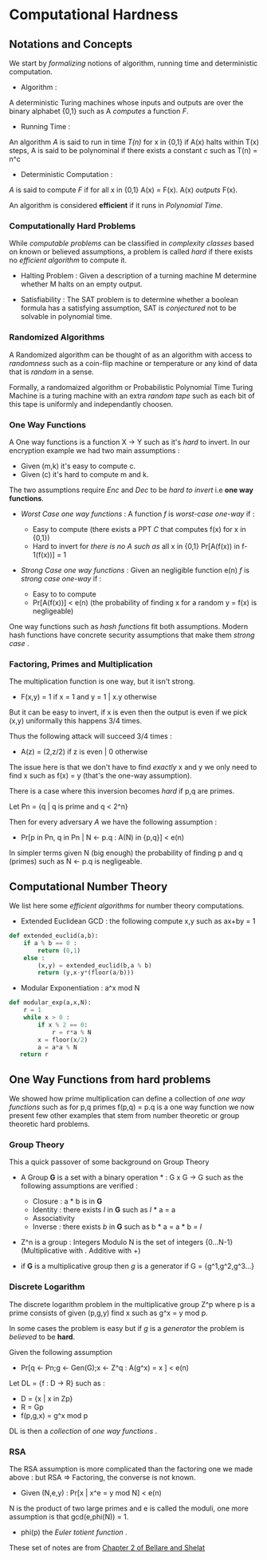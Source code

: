 # Computational Hardness

## Notations and Concepts

We start by *formalizing* notions of algorithm, running time and deterministic computation.

- Algorithm : 

A deterministic Turing machines whose inputs and outputs are over the binary alphabet {0,1} such as A *computes* a
function *F*.

- Running Time :

An algorithm *A* is said to run in time *T(n)* for x in {0,1} if A(x) halts within T(x) steps, A is said to
be polynominal if there exists a constant *c* such as T(n) = n^c

- Deterministic Computation :

*A* is said to compute *F* if for all x in {0,1} A(x) = F(x).
A(x) *outputs* F(x).

An algorithm is considered **efficient** if it runs in *Polynomial Time*.

### Computationally Hard Problems

While *computable problems* can be classified in *complexity classes* based on known or believed assumptions,
a problem is called *hard* if there exists no *efficient algorithm* to compute it.

- Halting Problem : Given a description of a turning machine M determine whether M halts on an empty output.

- Satisfiability : The SAT problem is to determine whether a boolean formula has a satisfying assumption,
SAT is *conjectured* not to be solvable in polynomial time.

### Randomized Algorithms

A Randomized algorithm can be thought of as an algorithm with access to *randomness* such as a coin-flip machine or temperature or any 
kind of data that is *random* in a sense.

Formally, a randomaized algorithm or Probabilistic Polynomial Time Turing Machine is a turing machine with an extra *random tape* such
as each bit of this tape is uniformly and independantly choosen.

### One Way Functions

A One way functions is a function X -> Y such as it's *hard* to invert.
In our encryption example we had two main assumptions :

- Given (m,k) it's easy to compute c.
- Given (c) it's hard to compute m and k.

The two assumptions require *Enc* and *Dec* to be *hard to invert* i.e **one way functions**.

- *Worst Case one way functions* : A function *f* is *worst-case one-way* if : 
    - Easy to compute (there exists a PPT *C* that computes f(x) for x in {0,1})
    - Hard to invert for *there is no A such as* all x in {0,1} Pr[A(f(x)) in f-1(f(x))] = 1

- *Strong Case one way functions* : Given an negligible function e(n) *f* is *strong case one-way* if :
    - Easy to to compute
    - Pr[A(f(x))] < e(n) (the probability of finding x for a random y = f(x) is negligeable)


One way functions such as *hash functions* fit both assumptions. 
Modern hash functions have concrete security assumptions that make them *strong case* .

### Factoring, Primes and Multiplication

The multiplication function is one way, but it isn't strong.

- F(x,y) = 1 if x = 1 and y = 1 | x.y otherwise

But it can be easy to invert, if x is even then the output is even if we pick (x,y) uniformally this happens 3/4 times.

Thus the following attack will succeed 3/4 times :

- A(z) = (2,z/2) if z is even | 0 otherwise

The issue here is that we don't have to find *exactly* x and y we only need to find x such as f(x) = y (that's the one-way assumption).

There is a case where this inversion becomes *hard* if p,q are primes.

Let Pn = {q | q is prime and q < 2^n}

Then for every adversary *A* we have the following assumption :

- Pr[p in Pn, q in Pn | N <- p.q : A(N) in {p,q}] < e(n)

In simpler terms given N (big enough) the probability of finding p and q (primes) such as N <- p.q is negligeable.


## Computational Number Theory 

We list here some *efficient algorithms* for number theory computations.

- Extended Euclidean GCD : the following compute x,y such as ax+by = 1

```python
def extended_euclid(a,b):
    if a % b == 0 :
        return (0,1)
    else :
        (x,y) = extended_euclid(b,a % b)
        return (y,x-y*(floor(a/b)))
```

- Modular Exponentiation : a^x mod N

```python
def modular_exp(a,x,N):
    r = 1
    while x > 0 :
        if x % 2 == 0:
            r = r*a % N
        x = floor(x/2)
        a = a*a % N
   return r
```

## One Way Functions from hard problems

We showed how prime multiplication can define a collection of *one way functions* such as for p,q primes f(p,q) = p.q is a 
one way function we now present few other examples that stem from number theoretic or group theoretic hard problems.

### Group Theory

This a quick passover of some background on Group Theory

- A Group **G** is a set with a binary operation * : G x G -> G such as the following assumptions are verified :
    - Closure : a * b is in **G**
    - Identity : there exists *I* in **G** such as *I* * a = a
    - Associativity
    - Inverse : there exists *b* in **G** such as b * a = a * b = *I*

- Z^n is a group : Integers Modulo N is the set of integers {0...N-1} (Multiplicative with . Additive with +)

- if **G** is a multiplicative group then *g* is a generator if G = {g^1,g^2,g^3...}

### Discrete Logarithm

The discrete logarithm problem in the multiplicative group Z^p where p is a prime consists of 
given (p,g,y) find x such as g^x = y mod p.

In some cases the problem is easy but if *g* is a *generator* the problem is *believed* to be **hard**.

Given the following assumption

- Pr[q <- Pn;g <- Gen(G);x <- Z^q : A(g^x) = x ] < e(n)

Let DL = {f : D -> R} such as :

- D = {x | x in Zp}
- R = Gp
- f(p,g,x) = g^x mod p

DL is then a *collection* of *one way functions* .

### RSA

The RSA assumption is more complicated than the factoring one we made above :
but RSA => Factoring, the converse is not known.

- Given (N,e,y) : Pr[x | x^e = y mod N] < e(n)

N is the product of two large primes and e is called the moduli, one more assumption is
that gcd(e,phi(N)) = 1.

- phi(p) the *Euler totient function* .


These set of notes are from [Chapter 2 of Bellare and Shelat](https://www.cs.cornell.edu/courses/cs4830/2010fa/lecnotes.pdf)
